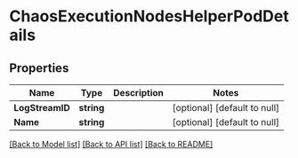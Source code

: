 # ChaosExecutionNodesHelperPodDetails

## Properties
Name | Type | Description | Notes
------------ | ------------- | ------------- | -------------
**LogStreamID** | **string** |  | [optional] [default to null]
**Name** | **string** |  | [optional] [default to null]

[[Back to Model list]](../README.md#documentation-for-models) [[Back to API list]](../README.md#documentation-for-api-endpoints) [[Back to README]](../README.md)

